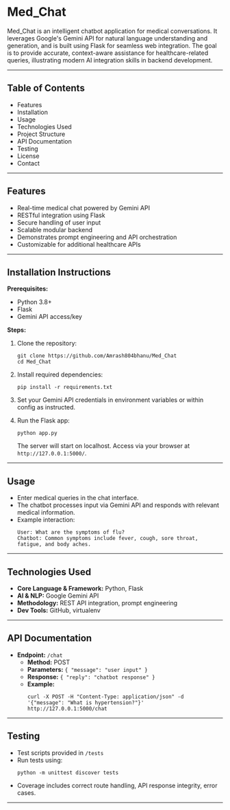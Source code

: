 # Med_Chat

Med_Chat is an intelligent chatbot application for medical conversations. It leverages Google's Gemini API for natural language understanding and generation, and is built using Flask for seamless web integration. The goal is to provide accurate, context-aware assistance for healthcare-related queries, illustrating modern AI integration skills in backend development.

---

## Table of Contents
- Features
- Installation
- Usage
- Technologies Used
- Project Structure
- API Documentation
- Testing
- License
- Contact

---

## Features

- Real-time medical chat powered by Gemini API
- RESTful integration using Flask
- Secure handling of user input
- Scalable modular backend
- Demonstrates prompt engineering and API orchestration
- Customizable for additional healthcare APIs

---

## Installation Instructions

**Prerequisites:**
- Python 3.8+
- Flask
- Gemini API access/key

**Steps:**

1. Clone the repository:
    ```
    git clone https://github.com/Amrash804bhanu/Med_Chat
    cd Med_Chat
    ```

2. Install required dependencies:
    ```
    pip install -r requirements.txt
    ```

3. Set your Gemini API credentials in environment variables or within config as instructed.

4. Run the Flask app:
    ```
    python app.py
    ```
    The server will start on localhost. Access via your browser at `http://127.0.0.1:5000/`.

---

## Usage

- Enter medical queries in the chat interface.
- The chatbot processes input via Gemini API and responds with relevant medical information.
- Example interaction:
    ```
    User: What are the symptoms of flu?
    Chatbot: Common symptoms include fever, cough, sore throat, fatigue, and body aches.
    ```


---

## Technologies Used

- **Core Language & Framework:** Python, Flask
- **AI & NLP:** Google Gemini API
- **Methodology:** REST API integration, prompt engineering
- **Dev Tools:** GitHub, virtualenv

---

## API Documentation

- **Endpoint:** `/chat`
    - **Method:** POST
    - **Parameters:** `{ "message": "user input" }`
    - **Response:** `{ "reply": "chatbot response" }`
    - **Example:**
      ```
      curl -X POST -H "Content-Type: application/json" -d '{"message": "What is hypertension?"}' http://127.0.0.1:5000/chat
      ```

---

## Testing

- Test scripts provided in `/tests`
- Run tests using:
    ```
    python -m unittest discover tests
    ```
- Coverage includes correct route handling, API response integrity, error cases.

---




